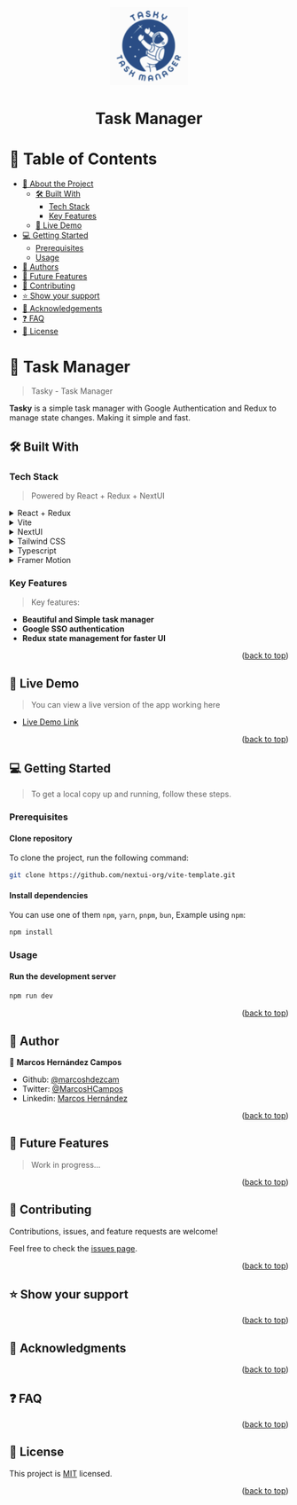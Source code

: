 <a name="readme-top"></a>

<div align="center">
  <!-- You are encouraged to replace this logo with your own! Otherwise you can also remove it. -->
  <img src="./src/tasky.png" alt="logo" width="140"  height="auto" />

  <br/>

  <h1><b>Task Manager</b></h1>

</div>

<!-- TABLE OF CONTENTS -->

# 📗 Table of Contents

- [📖 About the Project](#about-project)
  - [🛠 Built With](#built-with)
    - [Tech Stack](#tech-stack)
    - [Key Features](#key-features)
  - [🚀 Live Demo](#live-demo)
- [💻 Getting Started](#getting-started)
  - [Prerequisites](#prerequisites)
  - [Usage](#usage)
- [👥 Authors](#authors)
- [🔭 Future Features](#future-features)
- [🤝 Contributing](#contributing)
- [⭐️ Show your support](#support)
- [🙏 Acknowledgements](#acknowledgements)
- [❓ FAQ](#faq)
- [📝 License](#license)

<!-- PROJECT DESCRIPTION -->

# 📖 Task Manager <a name="about-project"></a>

> Tasky - Task Manager

**Tasky** is a simple task manager with Google Authentication and Redux to manage state changes. Making it simple and fast.

## 🛠 Built With <a name="built-with"></a>

### Tech Stack <a name="tech-stack"></a>

> Powered by React + Redux + NextUI

<details>
<summary>React + Redux</summary>
  <ul>
    <li><a href=""></a></li>
    <li><a href=""></a></li>
  </ul>
</details>

<details>
<summary>Vite</summary>
  <ul>
    <li><a href=""></a></li>
  </ul>
</details>

<details>
<summary>NextUI</summary>
  <ul>
    <li><a href=""></a></li>
  </ul>
</details>

<details>
<summary>Tailwind CSS</summary>
  <ul>
    <li><a href=""></a></li>
  </ul>
</details>

<details>
<summary>Typescript</summary>
  <ul>
    <li><a href="">Typescript</a></li>
  </ul>
</details>

<details>
<summary>Framer Motion</summary>
  <ul>
    <li><a href=""></a></li>
  </ul>
</details>

<!-- Features -->

### Key Features <a name="key-features"></a>

> Key features:

- **Beautiful and Simple task manager**
- **Google SSO authentication**
- **Redux state management for faster UI**

<p align="right">(<a href="#readme-top">back to top</a>)</p>

<!-- LIVE DEMO -->

## 🚀 Live Demo <a name="live-demo"></a>

> You can view a live version of the app working here

- [Live Demo Link]()

<p align="right">(<a href="#readme-top">back to top</a>)</p>

<!-- GETTING STARTED -->

## 💻 Getting Started <a name="getting-started"></a>

> To get a local copy up and running, follow these steps.

### Prerequisites <a name="prerequisites"></a>

#### Clone repository

To clone the project, run the following command:

```bash
git clone https://github.com/nextui-org/vite-template.git
```

#### Install dependencies

You can use one of them `npm`, `yarn`, `pnpm`, `bun`, Example using `npm`:

```bash
npm install
```

### Usage <a name="usage"></a>

#### Run the development server

```bash
npm run dev
```

<p align="right">(<a href="#readme-top">back to top</a>)</p>

<!-- AUTHORS -->

## 👥 Author <a name="authors"></a>

👤 **Marcos Hernández Campos**

- Github: [@marcoshdezcam](https://github.com/marcoshdezcam)
- Twitter: [@MarcosHCampos](https://twitter.com/MarcosHCampos)
- Linkedin: [Marcos Hernández](https://linkedin.com/marcos-hernández-56058119a/)

<p align="right">(<a href="#readme-top">back to top</a>)</p>

<!-- FUTURE FEATURES -->

## 🔭 Future Features <a name="future-features"></a>

> Work in progress...

<p align="right">(<a href="#readme-top">back to top</a>)</p>

<!-- CONTRIBUTING -->

## 🤝 Contributing <a name="contributing"></a>

Contributions, issues, and feature requests are welcome!

Feel free to check the [issues page](../../issues/).

<p align="right">(<a href="#readme-top">back to top</a>)</p>

<!-- SUPPORT -->

## ⭐️ Show your support <a name="support"></a>

<p align="right">(<a href="#readme-top">back to top</a>)</p>

<!-- ACKNOWLEDGEMENTS -->

## 🙏 Acknowledgments <a name="acknowledgements"></a>

<p align="right">(<a href="#readme-top">back to top</a>)</p>

<!-- FAQ (optional) -->

## ❓ FAQ <a name="faq"></a>

<p align="right">(<a href="#readme-top">back to top</a>)</p>

<!-- LICENSE -->

## 📝 License <a name="license"></a>

This project is [MIT](./LICENSE) licensed.

<p align="right">(<a href="#readme-top">back to top</a>)</p>
